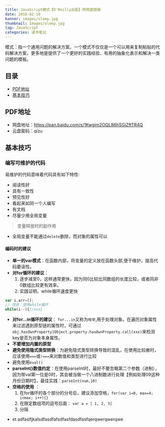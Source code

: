 ```yaml
---
title: JavaScript模式【O'Reilly出版】·附网盘链接
date: 2018-02-10
banner: images/sleep.jpg
thumbnail: images/sleep.jpg
tag: JavaScript
categories: 读书笔记
---
```

模式：指一个通用问题的解决方案。一个模式不仅仅是一个可以用来复制粘贴的代码解决方案，更多地是提供了一个更好的实践经验、有用的抽象化表示和解决一类问题的模板。

<!--more-->

## 目录
- [PDF地址](#PDF地址)
- [基本技巧](#基本技巧)

## PDF地址
- 网盘地址：https://pan.baidu.com/s/1Kwgim2OQL86hSGjZftTR4Q  
- 云盘密码：qizu


## 基本技巧

### 编写可维护的代码

易维护的代码意味着代码具有如下特性:
* 阅读性好
* 具有一致性
* 预见性好
* 看起来如同一个人编写
* 有文档
* 尽量少用全局变量

> 变量释放时的副作用
* 全局变量不能通过`delete`删除，而对象的属性可以

#### 编码时的建议

* **单一的var模式**：在函数内部，将变量的定义放在函数头部,便于维护，提高代码要读性。
* **对for循环的建议**：
    1. 逐步减至0，这样通常更快，因为同0比较比同数组的长度比较，或者同非0数组比较更有效率。
    2. 实践证明，while循环速度更快
    
```js
var i,arr=[];
// 改进：使用while循环
while(i--){//xxx}
```
* **对for...in循环的建议**： `for...in`又称为`枚举`,用于处理对象。在遍历对象属性来过滤遇到原型链的属性时，可通过`obj.hasOwnProperty|Object.property.hasOwnProperty.call(xxx)`来检测key是否为对象本身属性。
* **不要增加内置的原型**
* **避免使用隐式类型转换**：为避免隐式类型转换导致的混乱，在使用比较廒时，应该使用`===`或`!===`来对数值和类型进行比较
* 避免使用`eval()`
* **parseInt()数值约定**：在使用parseInt时，最好不要忽略第二个参数（进制），因为带val第一位是0时，其会被当做一个八进制数进行处理【例如处理09这种月份日期时】，最佳实践：`parseInt(num,10)`
* **空格的使用** ：
    1. 在for循环的各个部分的分号后，建议添加空格，`for(var i=0, max=4; i<max; i++){}`
    2. 在限定数组项的逗号后面： `var a = [ 1, 2, 3]`
    3. 分隔

- et adfaslfjkalsdfasdfafsdfasfdasdfasfqerqwerqwerqwe